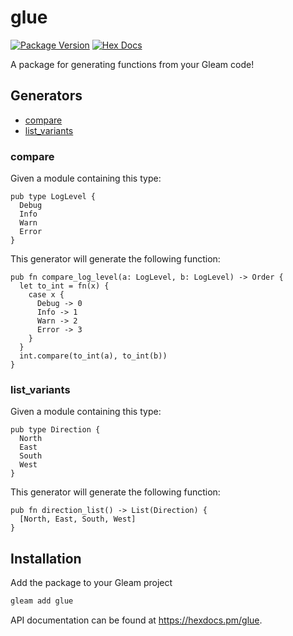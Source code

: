 # glue

[![Package Version](https://img.shields.io/hexpm/v/glue)](https://hex.pm/packages/glue)
[![Hex Docs](https://img.shields.io/badge/hex-docs-ffaff3)](https://hexdocs.pm/glue/)

A package for generating functions from your Gleam code!

## Generators

- [compare](#compare)
- [list_variants](#list_variants)

### compare

Given a module containing this type:

```gleam
pub type LogLevel {
  Debug
  Info
  Warn
  Error
}
```

This generator will generate the following function:

```gleam
pub fn compare_log_level(a: LogLevel, b: LogLevel) -> Order {
  let to_int = fn(x) {
    case x {
      Debug -> 0
      Info -> 1
      Warn -> 2
      Error -> 3
    }
  }
  int.compare(to_int(a), to_int(b))
}
```

### list_variants

Given a module containing this type:

```gleam
pub type Direction {
  North
  East
  South
  West
}
```

This generator will generate the following function:

```gleam
pub fn direction_list() -> List(Direction) {
  [North, East, South, West]
}
```


## Installation

Add the package to your Gleam project

```sh
gleam add glue
```

API documentation can be found at <https://hexdocs.pm/glue>.
